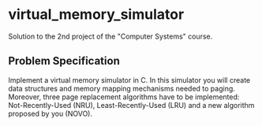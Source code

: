 # virtual_memory_simulator
Solution to the 2nd project of the "Computer Systems" course.


Problem Specification
---------------------

Implement a virtual memory simulator in C. In this simulator you will create
data structures and memory mapping mechanisms needed to paging. Moreover,
three page replacement algorithms have to be implemented: Not-­Recently-­Used
(NRU), Least-­Recently-Used (LRU) and a new algorithm proposed by you (NOVO).